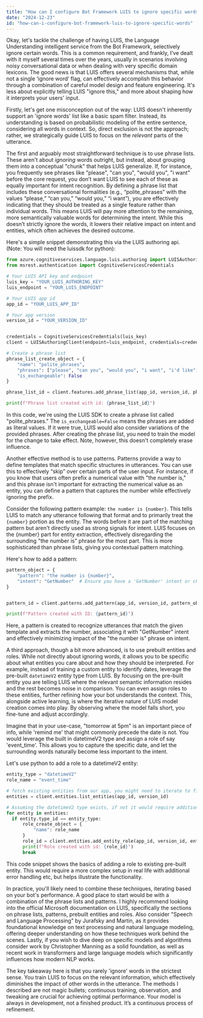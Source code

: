 ```yaml
---
title: "How can I configure Bot Framework LUIS to ignore specific words?"
date: "2024-12-23"
id: "how-can-i-configure-bot-framework-luis-to-ignore-specific-words"
---
```


Okay, let's tackle the challenge of having LUIS, the Language Understanding intelligent service from the Bot Framework, selectively ignore certain words. This is a common requirement, and frankly, I’ve dealt with it myself several times over the years, usually in scenarios involving noisy conversational data or when dealing with very specific domain lexicons. The good news is that LUIS offers several mechanisms that, while not a single ‘ignore word’ flag, can effectively accomplish this behavior through a combination of careful model design and feature engineering. It's less about explicitly telling LUIS "ignore this," and more about shaping how it interprets your users' input.

Firstly, let's get one misconception out of the way: LUIS doesn't inherently support an 'ignore words' list like a basic spam filter. Instead, its understanding is based on probabilistic modeling of the entire sentence, considering all words in context. So, direct exclusion is not the approach; rather, we strategically guide LUIS to focus on the *relevant* parts of the utterance.

The first and arguably most straightforward technique is to use phrase lists. These aren't about *ignoring* words outright, but instead, about grouping them into a conceptual "chunk" that helps LUIS generalize. If, for instance, you frequently see phrases like "please", "can you", "would you", "i want" before the core request, you don’t want LUIS to see each of these as equally important for intent recognition. By defining a phrase list that includes these conversational formalities (e.g., “polite_phrases” with the values “please,” “can you,” “would you,” “i want”), you are effectively indicating that they should be treated as a single feature rather than individual words. This means LUIS will pay more attention to the remaining, more semantically valuable words for determining the intent. While this doesn’t strictly ignore the words, it lowers their relative impact on intent and entities, which often achieves the desired outcome.

Here's a simple snippet demonstrating this via the LUIS authoring api. (Note: You will need the luissdk for python):

```python
from azure.cognitiveservices.language.luis.authoring import LUISAuthoringClient
from msrest.authentication import CognitiveServicesCredentials

# Your LUIS API key and endpoint
luis_key = "YOUR_LUIS_AUTHORING_KEY"
luis_endpoint = "YOUR_LUIS_ENDPOINT"

# Your LUIS app id
app_id = "YOUR_LUIS_APP_ID"

# Your app version
version_id = "YOUR_VERSION_ID"


credentials = CognitiveServicesCredentials(luis_key)
client = LUISAuthoringClient(endpoint=luis_endpoint, credentials=credentials)

# Create a phrase list
phrase_list_create_object = {
    "name": "polite_phrases",
    "phrases": ["please", "can you", "would you", "i want", "i'd like"],
    "is_exchangeable": False
}

phrase_list_id = client.features.add_phrase_list(app_id, version_id, phrase_list_create_object)

print(f"Phrase list created with id: {phrase_list_id}")
```

In this code, we're using the LUIS SDK to create a phrase list called "polite\_phrases." The `is_exchangeable=False` means the phrases are added as literal values. If it were true, LUIS would also consider variations of the provided phrases. After creating the phrase list, you need to train the model for the change to take effect. Note, however, this doesn't completely erase influence.

Another effective method is to use patterns. Patterns provide a way to define templates that match specific structures in utterances. You can use this to effectively “skip” over certain parts of the user input. For instance, if you know that users often prefix a numerical value with "the number is," and this phrase isn't important for extracting the numerical value as an entity, you can define a pattern that captures the number while effectively ignoring the prefix.

Consider the following pattern example: `the number is {number}`. This tells LUIS to match any utterance following that format and to primarily treat the `{number}` portion as the entity. The words before it are part of the matching pattern but aren't directly used as strong signals for intent. LUIS focuses on the {number} part for entity extraction, effectively disregarding the surrounding "the number is" phrase for the most part. This is more sophisticated than phrase lists, giving you contextual pattern matching.

Here's how to add a pattern:

```python
pattern_object = {
    "pattern": "the number is {number}",
    "intent": "GetNumber"  # Ensure you have a 'GetNumber' intent or choose an appropriate one
}


pattern_id = client.patterns.add_pattern(app_id, version_id, pattern_object)

print(f"Pattern created with ID: {pattern_id}")

```
Here, a pattern is created to recognize utterances that match the given template and extracts the number, associating it with "GetNumber" intent and effectively minimizing impact of the "the number is" phrase on intent.

A third approach, though a bit more advanced, is to use prebuilt entities and roles. While not directly about ignoring words, it allows you to be specific about what entities you care about and how they should be interpreted. For example, instead of training a custom entity to identify dates, leverage the pre-built `datetimeV2` entity type from LUIS. By focusing on the pre-built entity you are telling LUIS where the relevant semantic information resides and the rest becomes noise in comparison. You can even assign roles to these entities, further refining how your bot understands the context. This, alongside active learning, is where the iterative nature of LUIS model creation comes into play. By observing where the model falls short, you fine-tune and adjust accordingly.

Imagine that in your use-case, "tomorrow at 5pm" is an important piece of info, while 'remind me' that might commonly precede the date is not. You would leverage the built in datetimeV2 type and assign a role of say 'event_time'. This allows you to capture the specific date, and let the surrounding words naturally become less important to the intent.

Let's use python to add a role to a datetimeV2 entity:

```python
entity_type = "datetimeV2"
role_name = "event_time"

# fetch existing entities from our app, you might need to iterate to find the right one, this will be a single element list
entities = client.entities.list_entities(app_id, version_id)

# Assuming the datetimeV2 type exists, if not it would require additional calls
for entity in entities:
  if entity.type_id == entity_type:
      role_create_object = {
          "name": role_name
      }
      role_id = client.entities.add_entity_role(app_id, version_id, entity.id, role_create_object)
      print(f"Role created with id: {role_id}")
      break
```

This code snippet shows the basics of adding a role to existing pre-built entity. This would require a more complex setup in real life with additional error handling etc, but helps illustrate the functionality.

In practice, you'll likely need to combine these techniques, iterating based on your bot's performance. A good place to start would be with a combination of the phrase lists and patterns. I highly recommend looking into the official Microsoft documentation on LUIS, specifically the sections on phrase lists, patterns, prebuilt entities and roles. Also consider "Speech and Language Processing" by Jurafsky and Martin, as it provides foundational knowledge on text processing and natural language modeling, offering deeper understanding on how these techniques work behind the scenes. Lastly, if you wish to dive deep on specific models and algorithms consider work by Christopher Manning as a solid foundation, as well as recent work in transformers and large language models which significantly influences how modern NLP works.

The key takeaway here is that you rarely 'ignore' words in the strictest sense. You train LUIS to focus on the relevant information, which effectively diminishes the impact of other words in the utterance. The methods I described are not magic bullets; continuous training, observation, and tweaking are crucial for achieving optimal performance. Your model is always in development, not a finished product. It’s a continuous process of refinement.
